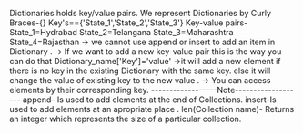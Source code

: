 Dictionaries holds key/value pairs.
We represent Dictionaries by Curly Braces-{}
Key's=={'State_1','State_2','State_3'}
Key-value pairs-
State_1=Hydrabad
State_2=Telangana
State_3=Maharashtra
State_4=Rajasthan
-> we cannot use append or insert to add an item in Dictionary .
-> If we want to add a new key-value pair this is the way you can do that 
  Dictionary_name['Key']='value'
->it will add a new element if there is no key in the existing Dictionary with the same key.
else it will change the value of existing key to the new value .
-> You can access elements by their corresponding key.
------------------Note-------------------
append- Is used to add elements at the end of Collections.
insert-Is used to add elements at an apropriate place .
len(Collection name)- Returns an integer which represents the size of a particular collection.
